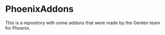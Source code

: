 # PhoenixAddons
This is a repository with some addons that were made by the Genten team for Phoenix.
